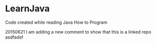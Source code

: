 # LearnJava
Code created while reading Java How to Program

20150621 I am adding a new comment to show that this is a linked repo
asdfadsf
